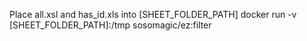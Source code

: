 Place all.xsl and has_id.xls into [SHEET_FOLDER_PATH]
docker run -v [SHEET_FOLDER_PATH]:/tmp sosomagic/ez:filter